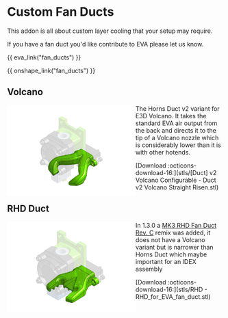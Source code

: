 # Custom Fan Ducts

This addon is all about custom layer cooling that your setup may require.

If you have a fan duct you'd like contribute to EVA please let us know.

{{ eva_link("fan_ducts") }}

{{ onshape_link("fan_ducts") }}

## Volcano

<img src="assets/Volcano.png" width="300" align="left" />

The Horns Duct v2 variant for E3D Volcano. It takes the standard EVA air output from the back and directs it to the tip of a Volcano nozzle which is considerably lower than it is with other hotends.

[Download :octicons-download-16:](stls/[Duct] v2 Volcano Configurable - Duct v2 Volcano Straight Risen.stl)


## RHD Duct

<img src="assets/RHD Duct.png" width="300" align="left" />

In 1.3.0 a [MK3 RHD Fan Duct Rev. C](https://www.thingiverse.com/thing:3249344) remix was added, it does not have a Volcano variant but is narrower than Horns Duct which maybe important for an IDEX assembly

[Download :octicons-download-16:](stls/RHD - RHD_for_EVA_fan_duct.stl)
